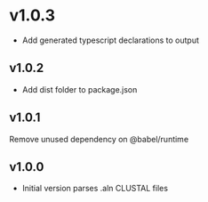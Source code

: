 # v1.0.3

- Add generated typescript declarations to output


## v1.0.2

- Add dist folder to package.json

## v1.0.1

Remove unused dependency on @babel/runtime

## v1.0.0

- Initial version parses .aln CLUSTAL files
